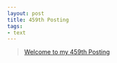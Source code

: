 ```yaml
---
layout: post
title: 459th Posting
tags: 
- text
---
```


> [Welcome to my 459th Posting](https://janghan-kor.tistory.com/1734)
